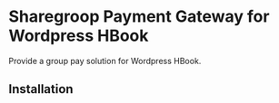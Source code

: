 # Sharegroop Payment Gateway for Wordpress HBook

Provide a group pay solution for Wordpress HBook.

## Installation



